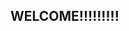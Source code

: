 <!--- Provide a general summary of your changes in the Title above -->

## WELCOME!!!!!!!!!
<!--- Describe your changes in detail -->